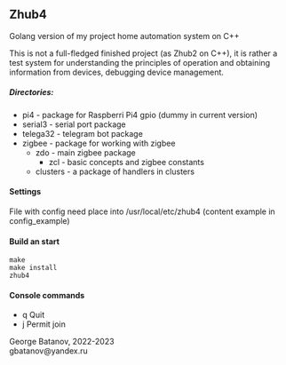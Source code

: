 ## Zhub4

Golang version of my project home automation system on C++

This is not a full-fledged finished project (as Zhub2 on C++), it is rather a test system for understanding the principles of operation and obtaining information from devices, debugging device management.

##### Directories:
- pi4 - package for Raspberri Pi4 gpio (dummy in current version)
- serial3 - serial port package
- telega32 - telegram bot package
- zigbee - package for working with zigbee
  - zdo - main zigbee package
    - zcl - basic concepts and zigbee constants
  - clusters - a package of handlers in clusters

#### Settings
File with config need place into /usr/local/etc/zhub4 (content example in  config_example)

#### Build an start
```
make
make install
zhub4
```

#### Console commands
- q Quit
- j Permit join

<p>George Batanov, 2022-2023<br>
gbatanov@yandex.ru</p>
